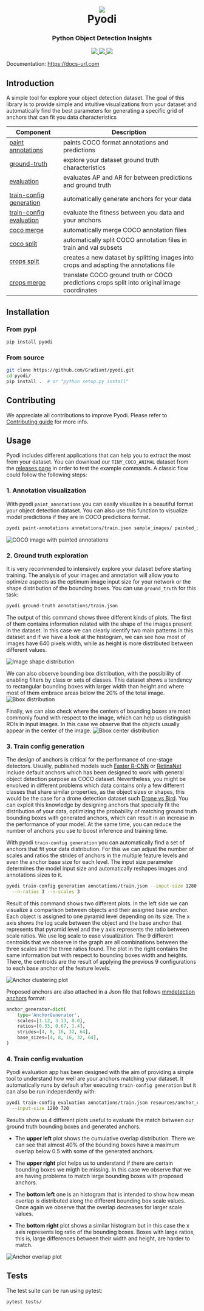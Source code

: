 
<h1 align="center">
  <div>
    <img style="max-width: 65px" src="docs/images/logo.svg" >
  </div>
  <b>Pyodi</b><br>
</h1>


<h3 align="center">
  <b>Python Object Detection Insights</b><br>
</h3>

<p align="center">
    <a href="https://www.python.org/">
        <img src="https://img.shields.io/badge/Python-3.7-ff69b4.svg" />
    </a>
    <a href="https://github.com/Gradiant/pyodi/actions?query=workflow%3A%22Continuous+Integration%22">
        <img src="https://github.com/pyodi/pyodi/workflows/Continuous%20Integration/badge.svg?branch=master" />
    </a>
    <a href= "https://github.com/AntixK/PyTorch-VAE/blob/master/LICENSE.md">
        <img src="https://img.shields.io/badge/license-Apache2.0-blue.svg" />
    </a>
</p>

Documentation: https://docs-url.com
## Introduction
A simple tool for explore your object detection dataset. The goal of this library is to provide simple and intuitive visualizations from your dataset and automatically find the best parameters for generating a specific grid of anchors that can fit you data characteristics

| Component  | Description  |
|---|---|
| [paint annotations]()  | paints COCO format annotations and predictions  |
| [ground-truth]() |  explore your dataset ground truth characteristics |
| [evaluation]()  | evaluates AP and AR for between predictions and ground truth |
| [train-config generation]()  | automatically generate anchors for your data  |
| [train-config evaluation]()  | evaluate the fitness between you data and your anchors  |
| [coco merge]()  | automatically merge COCO annotation files  |
| [coco split]()  | automatically split COCO annotation files in train and val subsets |
| [crops split]()  | creates a new dataset by splitting images into crops and adapting the annotations file |
| [crops merge]()  | translate COCO ground truth or COCO predictions crops split into original image coordinates |


## Installation

### From pypi
```bash
pip install pyodi
```

### From source
```bash
git clone https://github.com/Gradiant/pyodi.git
cd pyodi/
pip install .  # or "python setup.py install"
```

## Contributing

We appreciate all contributions to improve Pyodi. Please refer to [Contributing guide](.github/CONTRIBUTING.md) for more info.


## Usage

Pyodi includes different applications that can help you to extract the most from your dataset. You can download our `TINY_COCO_ANIMAL` dataset from the [releases page](https://github.com/Gradiant/pyodi/releases) in order to test the example commands. A classic flow could follow the following steps:

### 1. Annotation visualization

With pyodi `paint_annotations` you can easily visualize in a beautiful format your object detection dataset. You can also use this function to visualize model predictions if they are in COCO predictions format.

```bash
pyodi paint-annotations annotations/train.json sample_images/ painted_images/
```

![COCO image with painted annotations](docs/images/coco_sample_82680.jpg)

### 2. Ground truth exploration

It is very recommended to intensively explore your dataset before starting training. The analysis of your images and annotation will allow you to optimize aspects as the optimum image input size for your network or the shape distribution of the bounding boxes. You can use `ground_truth` for this task:

```bash
pyodi ground-truth annotations/train.json
```

The output of this command shows three different kinds of plots. The first of them contains information related with the shape of the images present in the dataset. In this case we can clearly identify two main patterns in this dataset and if we have a look at the histogram, we can see how most of images have 640 pixels width, while as height is more distributed between different values.

![Image shape distribution](docs/images/ground_truth/gt_bb_centers.png)

We can also observe bounding box distribution, with the possibility of enabling filters by class or sets of classes. This dataset shows a tendency to  rectangular bounding boxes with larger width than height and where most of them embrace areas below the 20% of the total image.
![Bbox distribution](docs/images/ground_truth/gt_bb_shapes.png)

Finally, we can also check where the centers of bounding boxes are most commonly found with respect to the image, which can help us distinguish ROIs in input images. In this case we observe that the objects usually appear in the center of the image.
![Bbox center distribution](docs/images/ground_truth/gt_bb_centers.png)

### 3. Train config generation

The design of anchors is critical for the performance of one-stage detectors. Usually, published models such [Faster R-CNN](https://arxiv.org/abs/1506.01497) or [RetinaNet](https://arxiv.org/abs/1708.02002) include default anchors which has been designed to work with general object detection purpose as COCO dataset. Nevertheless, you might be envolved in different problems which data contains only a few different classes that share similar properties, as the object sizes or shapes, this would be the case for a drone detection dataset such [Drone vs Bird](https://wosdetc2020.wordpress.com/). You can exploit this knowledge by designing anchors that specially fit the distribution of your data, optimizing the probability of matching ground truth bounding boxes with generated anchors, which can result in an increase in the performance of your model. At the same time, you can reduce the number of anchors you use to boost inference and training time.

With pyodi `train-config generation` you can automatically find a set of anchors that fit your data distribution. For this we can adjust the number of scales and ratios the strides of anchors in the multiple feature levels and even the anchor base size for each level. The input size parameter determines the model input size and automatically reshapes images and annotations sizes to it.

```bash
pyodi train-config generation annotations/train.json --input-size 1280 720 \
  --n-ratios 3 --n-scales 3
```

Result of this command shows two different plots. In the left side we can visualize a comparison between objects and their assigned base anchor. Each object is assigned to one pyramid level depending on its size. The x axis shows the log scale between the object and the base anchor that represents that pyramid level and the y axis represents the ratio between scale ratios. We use log scale to ease visualization. The 9 different centroids that we observe in the graph are all combinations between the three scales and the three ratios found. The plot in the right contains the same information but with respect to bounding boxes width and heights. There, the centroids are the result of applying the previous 9 configurations to each base anchor of the feature levels.

![Anchor clustering plot](docs/images/train-config-generation/clusters.png)

Proposed anchors are also attached in a Json file that follows [mmdetection anchors](https://github.com/open-mmlab/mmdetection/blob/master/mmdet/core/anchor/anchor_generator.py#L10) format:

```python
anchor_generator=dict(
    type='AnchorGenerator',
    scales=[1.12, 3.13, 8.0],
    ratios=[0.33, 0.67, 1.4],
    strides=[4, 8, 16, 32, 64],
    base_sizes=[4, 8, 16, 32, 64],
)
```

### 4. Train config evaluation

Pyodi evaluation app has been designed with the aim of providing a simple tool to understand how well are your anchors matching your dataset. It automatically runs by default after executing `train-config generation` but it can also be run independently with:

```bash
pyodi train-config evaluation annotations/train.json resources/anchor_config.py \
  --input-size 1280 720
```

Results show us 4 different plots useful to evaluate the match between our ground truth bounding boxes and generated anchors.

- The **upper left** plot shows the cumulative overlap distribution. There we can see that almost 40% of the bounding boxes have a maximum overlap below 0.5 with some of the generated anchors.

- The **upper right** plot helps us to understand if there are certain bounding boxes we migth be missing. In this case we observe that we are having problems to match large bounding boxes with proposed anchors.

- The **bottom left** one is an histogram that is intended to show how mean overlap is distributed along the different bounding box scale values. Once again we observe that the overlap decreases for larger scale values.

- The **bottom right** plot shows a similar histogram but in this case the x axis represents log ratio of the bounding boxes. Boxes with large ratios, this is, large differences between their width and height, are harder to match.

![Anchor overlap plot](docs/images/train-config-evaluation/overlap.png)


## Tests

The test suite can be run using pytest:
```bash
pytest tests/
```
